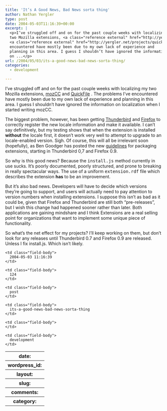 ```yaml
---
title: 'It’s A Good News, Bad News sorta thing'
author: Nathan Yergler
type: post
date: 2004-05-03T11:16:39+00:00
excerpt: |
  <p>I’ve struggled off and on for the past couple weeks with localizing my
  two Mozilla extensions, <a class="reference external" href="http://yergler.net/projects/mozcc">mozCC</a> and
  <a class="reference external" href="http://yergler.net/projects/quickfile">QuickFile</a>. The problems I’ve
  encountered have mostly been due to my own lack of experience and
  planning in this area. I guess I shouldn’t have ignored the information
  on ...</p>
url: /2004/05/03/its-a-good-news-bad-news-sorta-thing/
categories:
  - development

---
```

I’ve struggled off and on for the past couple weeks with localizing my two Mozilla extensions, [mozCC][1]  and [QuickFile][2] . The problems I’ve encountered have mostly been due to my own lack of experience and planning in this area. I guess I shouldn’t have ignored the information on localization when I started writing mozCC.

The biggest problem, however, has been getting [Thunderbird][3]  and [Firefox][4]  to correctly register the new locale information and make it available. I can’t say definitively, but my testing shows that when the extension is installed **without** the locale first, it doesn’t work very well to attempt to upgrade to an locale-enabled version. Sigh. Of course, this will all be irrelevant soon (hopefully), as Ben Goodger has posted the new [guidelines][5]  for packaging extensions, starting in Thunderbird 0,7 and Firefox 0.9.

So why is this good news? Because the <tt class="docutils literal">install.js</tt> method currently in use sucks. It’s poorly documented, poorly structured, and prone to breaking in really spectacular ways. The use of a uniform <tt class="docutils literal">extension.rdf</tt> file which describes the extension **has** to be an improvement.

But it’s also bad news. Developers will have to decide which versions they’re going to support, and users will actually need to pay attention to version numbers when installing extensions. I suppose this isn’t as bad as it could be, given that Firefox and Thunderbird are still both “pre-releases”, but I wish this change had happened sooner rather than later. Both applications are gaining mindshare and I think Extensions are a real selling point for organizations that want to implement some unique piece of functionality.

So what’s the net effect for my projects? I’ll keep working on them, but don’t look for any releases until Thunderbird 0.7 and Firefox 0.9 are released. Unless I fix install.js. Which isn’t likely.

<table class="docutils field-list" frame="void" rules="none">
  <col class="field-name" /> <col class="field-body" /> <tr class="field">
    <th class="field-name">
      date:
    </th>

    <td class="field-body">
      2004-05-03 11:16:39
    </td>
  </tr>

  <tr class="field">
    <th class="field-name">
      wordpress_id:
    </th>

    <td class="field-body">
      124
    </td>
  </tr>

  <tr class="field">
    <th class="field-name">
      layout:
    </th>

    <td class="field-body">
      post
    </td>
  </tr>

  <tr class="field">
    <th class="field-name">
      slug:
    </th>

    <td class="field-body">
      its-a-good-news-bad-news-sorta-thing
    </td>
  </tr>

  <tr class="field">
    <th class="field-name">
      comments:
    </th>

    <td class="field-body">
    </td>
  </tr>

  <tr class="field">
    <th class="field-name">
      category:
    </th>

    <td class="field-body">
      development
    </td>
  </tr>
</table>

 [1]: http://yergler.net/projects/mozcc
 [2]: http://yergler.net/projects/quickfile
 [3]: http://mozilla.org/products/thunderbird/
 [4]: http://mozilla.org/products/firefox/
 [5]: http://www.bengoodger.com/software/mb/extensions/howto.html